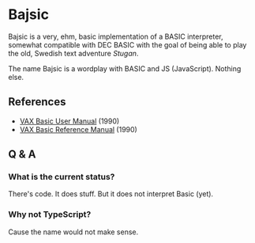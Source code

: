 # Bajsic

Bajsic is a very, ehm, basic implementation of a BASIC interpreter, somewhat
compatible with DEC BASIC with the goal of being able to play the old, Swedish
text adventure _Stugan_.

The name Bajsic is a wordplay with BASIC and JS (JavaScript). Nothing else.

## References

- [VAX Basic User Manual](http://bitsavers.trailing-edge.com/pdf/dec/vax/lang/basic/AA-HY15B-TE_VAX_BASIC_User_Manual_Feb90.pdf) (1990)
- [VAX Basic Reference Manual](http://bitsavers.trailing-edge.com/pdf/dec/vax/lang/basic/AA-HY16B-TE_VAX_BASIC_Reference_Manual_Feb90.pdf) (1990)

## Q & A

### What is the current status?

There's code. It does stuff. But it does not interpret Basic (yet).

### Why not TypeScript?

Cause the name would not make sense.
